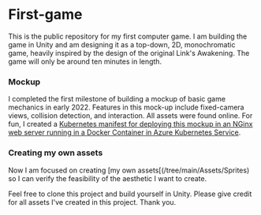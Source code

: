 # First-game
This is the public repository for my first computer game. I am building the game in Unity and am designing it as a top-down, 2D, monochromatic game, heavily inspired by the design of the original Link's Awakening. The game will only be around ten minutes in length.

### Mockup
I completed the first milestone of building a mockup of basic game mechanics in early 2022. Features in this mock-up include fixed-camera views, collision detection, and interaction. All assets were found online. For fun, I created a [Kubernetes manifest for deploying this mockup in an NGinx web server running in a Docker Container in Azure Kubernetes Service](https://github.com/wwillfred/Unity-WebGL-Kubernetes).

### Creating my own assets
Now I am focused on creating [my own assets[(/tree/main/Assets/Sprites) so I can verify the feasibility of the aesthetic I want to create. 

Feel free to clone this project and build yourself in Unity. Please give credit for all assets I've created in this project. Thank you.

